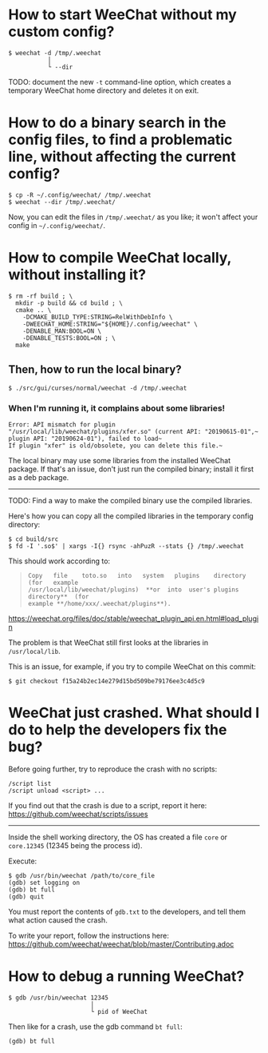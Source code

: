 # How to start WeeChat without my custom config?

    $ weechat -d /tmp/.weechat
               │
               └ --dir

TODO:  document the  new `-t`  command-line  option, which  creates a  temporary
WeeChat home directory and deletes it on exit.

# How to do a binary search in the config files, to find a problematic line, without affecting the current config?

    $ cp -R ~/.config/weechat/ /tmp/.weechat
    $ weechat --dir /tmp/.weechat/

Now, you  can edit the  files in `/tmp/.weechat/` as  you like; it  won't affect
your config in `~/.config/weechat/`.

##
# How to compile WeeChat locally, without installing it?

    $ rm -rf build ; \
      mkdir -p build && cd build ; \
      cmake .. \
        -DCMAKE_BUILD_TYPE:STRING=RelWithDebInfo \
        -DWEECHAT_HOME:STRING="${HOME}/.config/weechat" \
        -DENABLE_MAN:BOOL=ON \
        -DENABLE_TESTS:BOOL=ON ; \
      make

## Then, how to run the local binary?

    $ ./src/gui/curses/normal/weechat -d /tmp/.weechat

### When I'm running it, it complains about some libraries!

    Error: API mismatch for plugin "/usr/local/lib/weechat/plugins/xfer.so" (current API: "20190615-01",~
    plugin API: "20190624-01"), failed to load~
    If plugin "xfer" is old/obsolete, you can delete this file.~

The local binary may use some libraries from the installed WeeChat package.
If that's an  issue, don't just run  the compiled binary; install it  first as a
deb package.

---

TODO: Find a way to make the compiled binary use the compiled libraries.

Here's  how you  can copy  all the  compiled libraries  in the  temporary config
directory:

    $ cd build/src
    $ fd -I '.so$' | xargs -I{} rsync -ahPuzR --stats {} /tmp/.weechat

This should work according to:

>     Copy   file    toto.so   into   system   plugins    directory   (for   example
>     /usr/local/lib/weechat/plugins)  **or  into  user's plugins  directory**  (for
>     example **/home/xxx/.weechat/plugins**).

<https://weechat.org/files/doc/stable/weechat_plugin_api.en.html#load_plugin>

The problem is that WeeChat still first looks at the libraries in `/usr/local/lib`.

This is an issue, for example, if you try to compile WeeChat on this commit:

    $ git checkout f15a24b2ec14e279d15bd509be79176ee3c4d5c9

##
# WeeChat just crashed. What should I do to help the developers fix the bug?

Before going further, try to reproduce the crash with no scripts:

    /script list
    /script unload <script> ...

If you find out that the crash is due to a script, report it here:
<https://github.com/weechat/scripts/issues>

---

Inside  the  shell working  directory,  the  OS has  created  a  file `core`  or
`core.12345` (12345 being the process id).

Execute:

    $ gdb /usr/bin/weechat /path/to/core_file
    (gdb) set logging on
    (gdb) bt full
    (gdb) quit

You must report the contents of `gdb.txt`  to the developers, and tell them what
action caused the crash.

To write your report, follow the instructions here:
<https://github.com/weechat/weechat/blob/master/Contributing.adoc>

# How to debug a running WeeChat?

    $ gdb /usr/bin/weechat 12345
                           │
                           └ pid of WeeChat

Then like for a crash, use the gdb command `bt full`:

    (gdb) bt full

